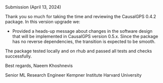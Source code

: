 Submission (April 13, 2024)

Thank you so much for taking the time and reviewing the CausalGPS 0.4.2 package. In this version upgrade we:

- Provided a heads-up message about changes in the software design that will be implemented in CausalGPS version 0.5.x. Since the package has no reverse dependencies, the transition is expected to be smooth. 


The package tested locally and on rhub and passed all tests and checks successfully.

Best regards, 
Naeem Khoshnevis

Senior ML Research Engineer
Kempner Institute
Harvard University
